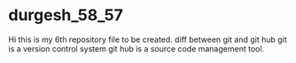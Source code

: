 # durgesh_58_57
Hi this is my 6th  repository file to be created.
diff between git and git hub
git is a version control system 
git hub is a source code management tool.

